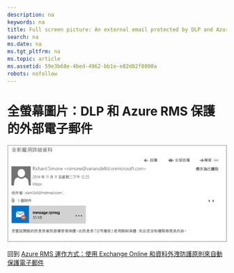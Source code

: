 ```yaml
---
description: na
keywords: na
title: Full screen picture: An external email protected by DLP and Azure RMS
search: na
ms.date: na
ms.tgt_pltfrm: na
ms.topic: article
ms.assetid: 59e3b68e-4bed-4962-bb1e-e82d82f8000a
robots: nofollow
---
```

# 全螢幕圖片：DLP 和 Azure RMS 保護的外部電子郵件
![](../Image/AzRMS_DLPProtectedEmail.png)

回到 [Azure RMS 運作方式：使用 Exchange Online 和資料外洩防護原則來自動保護電子郵件](http://technet.microsoft.com/library/jj585026.aspx)

